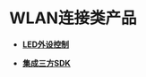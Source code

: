 # WLAN连接类产品<a name="ZH-CN_TOPIC_0000001053014643"></a>

-   **[LED外设控制](LED外设控制.md)**  

-   **[集成三方SDK](集成三方SDK.md)**  


